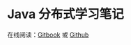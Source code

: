 # Java 分布式学习笔记

在线阅读：[Gitbook](https://steveguoshao.gitbooks.io/study-notes/content/)  或 [Github](https://github.com/steveguoshao/study-notes)

